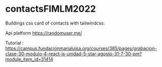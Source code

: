 # contactsFIMLM2022

Buildings css card of contacts with tailwindcss.

Api platform https://randomuser.me/

Tutorial : https://campus.fundacionmarialuisa.org/courses/385/pages/grabacion-clase-30-modulo-4-react-js-unidad-5-star-agosto-31-7-30-pm?module_item_id=31414
